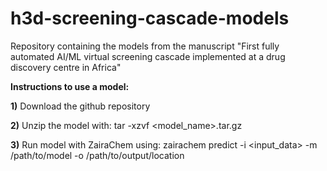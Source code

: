 # h3d-screening-cascade-models
Repository containing the models from the manuscript "First fully automated AI/ML virtual screening cascade implemented at a drug discovery centre in Africa"

**Instructions to use a model:**

**1)** Download the github repository

**2)** Unzip the model with: 
tar -xzvf <model_name>.tar.gz

**3)** Run model with ZairaChem using: 
zairachem predict -i <input_data> -m /path/to/model -o /path/to/output/location
